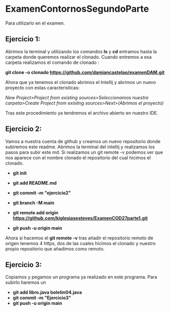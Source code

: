 # ExamenContornosSegundoParte

Para utilizarlo en el examen.

## Ejercicio 1:

Abrimos la terminal y utilizando los comandos **ls** y **cd** entramos hasta la carpeta donde queremos realizar el clonado. 
Cuando entremos a esa carpeta realizamos el comando de clonado :

**git clone -o clonado https://github.com/damiancastelao/examenDAM.git**

Ahora que ya tenemos el clonado abrimos el Intellij y abrimos un nuevo proyecto con estas caracteristicas:

*New Project>Project from existing sources>Seleccionamos nuestra carpeta>Create Project from exisitng sources>Next>(Abrimos el proyecto)*

Tras este procedimiento ya tendremos el archivo abierto en nuestro IDE. 

## Ejercicio 2:

Vamos a nuestra cuenta de github y creamos un nuevo repositorio donde subiremos este readme.
Abrimos la terminal del intellij y realizamos los pasos para subir este md. Si realizamos un git remote -v podemos ver que nos aparece con el nombre clonado el repositorio del cual hicimos el clonado.

- **git init**

- **git add README.md**

- **git commit -m "ejercicio2"**

- **git branch -M main**

- **git remote add origin https://github.com/kiglesiasesteves/ExamenCOD27parte1.git**

- **git push -u origin main**

Ahora si hacemos el **git remote -v** tras añadir el repositorio remoto de origen tenemos 4 https, dos de las cuales hicimos el clonado y nuestro propio repositorio que añadimos como remoto.

## Ejercicio 3:

Copiamos y pegamos un programa ya realizado en este programa. 
Para subirlo haremos un 
- **git add libro.java boletin04.java**
- **git commit -m "Ejercicio3"**
- **git push -u origin main**

